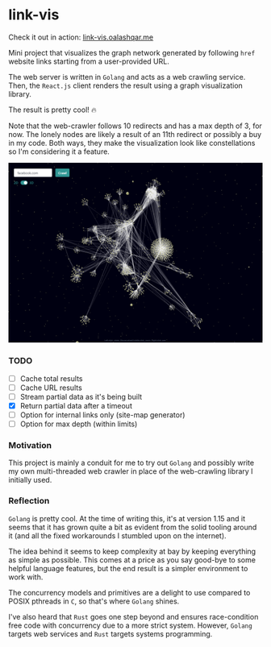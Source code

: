 # link-vis

Check it out in action: [link-vis.oalashqar.me](https://link-vis.oalashqar.me)

Mini project that visualizes the graph network generated by following `href` website links starting from a user-provided URL.

The web server is written in `Golang` and acts as a web crawling service. Then, the `React.js` client renders the result using a graph visualization library.

The result is pretty cool! :fire:

Note that the web-crawler follows 10 redirects and has a max depth of 3, for now.
The lonely nodes are likely a result of an 11th redirect or possibly a buy in my code. Both ways, they make the visualization look like constellations so I'm considering it a feature.

![Visualization for Facebook](./res/vis.png)

### TODO

- [ ] Cache total results
- [ ] Cache URL results
- [ ] Stream partial data as it's being built
- [x] Return partial data after a timeout
- [ ] Option for internal links only (site-map generator)
- [ ] Option for max depth (within limits)

### Motivation

This project is mainly a conduit for me to try out `Golang` and possibly write my own multi-threaded web crawler in place of the web-crawling library I initially used.

### Reflection

`Golang` is pretty cool. At the time of writing this, it's at version 1.15 and it seems that it has grown quite a bit as evident from the solid tooling around it (and all the fixed workarounds I stumbled upon on the internet).

The idea behind it seems to keep complexity at bay by keeping everything as simple as possible. This comes at a price as you say good-bye to some helpful language features, but the end result is a simpler environment to work with.

The concurrency models and primitives are a delight to use compared to POSIX pthreads in `C`, so that's where `Golang` shines.

I've also heard that `Rust` goes one step beyond and ensures race-condition free code with concurrency due to a more strict system. However, `Golang` targets web services and `Rust` targets systems programming.
